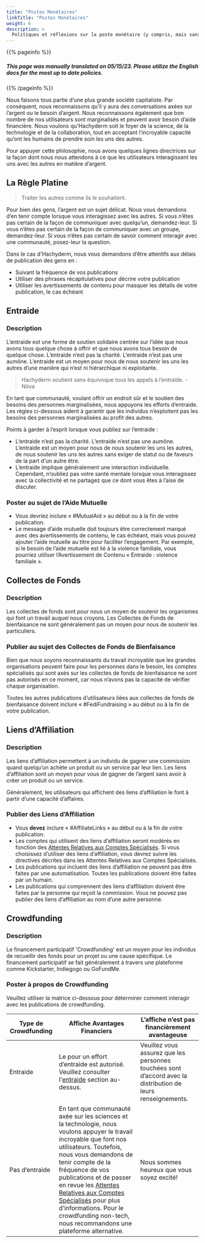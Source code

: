```yaml
---
title: "Postes Monétaires"
linkTitle: "Postes Monétaires"
weight: 6
description: >
  Politiques et réflexions sur la poste monétaire (y compris, mais sans s’y limiter : entraide, collectes de fonds de bienfaisance, liens d’affiliation) et sa relation avec les utilisateurs de Hachyderm et les communautés marginalisées.
---
```


{{% pageinfo %}}
<h5 class="text-center">This page was manually translated on 05/15/23. Please utilize the English docs for the most up to date policies.</h5>
{{% /pageinfo %}}

Nous faisons tous partie d’une plus grande société capitaliste. Par conséquent, nous reconnaissons qu’il y aura des conversations axées sur l’argent ou le besoin d’argent. Nous reconnaissons également que bon nombre de nos utilisateurs sont marginalisés et peuvent avoir besoin d’aide financière.
Nous voulons qu'Hachyderm soit le foyer de la science, de la technologie et de la collaboration, tout en acceptant l’incroyable capacité qu’ont les humains de prendre soin les uns des autres.

Pour appuyer cette philosophie, nous avons quelques lignes directrices sur la façon dont nous nous attendons à ce que les utilisateurs interagissent les uns avec les autres en matière d’argent.

## La Règle Platine

> Traiter les autres comme ils le souhaitent.

Pour bien des gens, l’argent est un sujet délicat. Nous vous demandons d’en tenir compte lorsque vous interagissez avec les autres. Si vous n’êtes pas certain de la façon de communiquer avec quelqu’un, demandez-leur. Si vous n’êtes pas certain de la façon de communiquer avec un groupe, demandez-leur. Si vous n’êtes pas certain de savoir comment interagir avec une communauté, posez-leur la question.

Dans le cas d'Hachyderm, nous vous demandons d’être attentifs aux délais de publication des gens en :
- Suivant la fréquence de vos publications
- Utiliser des phrases récapitulatives pour décrire votre publication
- Utiliser les avertissements de contenu pour masquer les détails de votre publication, le cas échéant

## Entraide

### Description

L’entraide est une forme de soutien solidaire centrée sur l’idée que nous avons tous quelque chose à offrir et que nous avons tous besoin de quelque chose. L’entraide n’est pas la charité. L’entraide n’est pas une aumône. L’entraide est un moyen pour nous de nous soutenir les uns les autres d’une manière qui n’est ni hiérarchique ni exploitante.

> Hachyderm soutient sans équivoque tous les appels à l’entraide. -Nóva

En tant que communauté, voulant offrir un endroit sûr et le soutien des besoins des personnes marginalisées, nous appuyons les efforts d’entraide. Les règles ci-dessous aident à garantir que les individus n’exploitent pas les besoins des personnes marginalisées au profit des autres.

Points à garder à l’esprit lorsque vous publiez sur l’entraide :
- L’entraide n’est pas la charité. L’entraide n’est pas une aumône. L’entraide est un moyen pour nous de nous soutenir les uns les autres, de nous soutenir les uns les autres sans exiger de statut ou de faveurs de la part d'un autre être.
- L’entraide implique généralement une interaction individuelle. Cependant, n’oubliez pas votre santé mentale lorsque vous interagissez avec la collectivité et ne partagez que ce dont vous êtes à l’aise de discuter.

### Poster au sujet de l’Aide Mutuelle

- Vous devriez inclure « #MutualAid » au début ou à la fin de votre publication.
- Le message d’aide mutuelle doit toujours être correctement marqué avec des avertissements de contenu, le cas échéant, mais vous pouvez ajouter l’aide mutuelle au titre pour faciliter l’engagement. Par exemple, si le besoin de l’aide mutuelle est lié à la violence familiale, vous pourriez utiliser l’Avertissement de Contenu « Entraide : violence familiale ».

## Collectes de Fonds

### Description

Les collectes de fonds sont pour nous un moyen de soutenir les organismes qui font un travail auquel nous croyons. Les Collectes de Fonds de bienfaisance ne sont généralement pas un moyen pour nous de soutenir les particuliers.

### Publier au sujet des Collectes de Fonds de Bienfaisance

Bien que nous soyons reconnaissants du travail incroyable que les grandes organisations peuvent faire pour les personnes dans le besoin, les comptes spécialisés qui sont axés sur les collectes de fonds de bienfaisance ne sont pas autorisés en ce moment, car nous n’avons pas la capacité de vérifier chaque organisation.

Toutes les autres publications d’utilisateurs liées aux collectes de fonds de bienfaisance doivent inclure « #FediFundraising » au début ou à la fin de votre publication.


## Liens d’Affiliation

### Description

Les liens d’affiliation permettent à un individu de gagner une commission quand quelqu’un achète un produit ou un service par leur lien. Les liens d’affiliation sont un moyen pour vous de gagner de l’argent sans avoir à créer un produit ou un service.

Généralement, les utilisateurs qui affichent des liens d’affiliation le font à partir d’une capacité d’affaires.

### Publier des Liens d’Affiliation

- Vous **devez** inclure « #AffiliateLinks » au début ou à la fin de votre publication.
- Les comptes qui utilisent des liens d’affiliation seront modérés en fonction des [Attentes Relatives aux Comptes Spécialisés](/docs/account-types/covenant/). Si vous choisissez d’utiliser des liens d’affiliation, vous devrez suivre les directives décrites dans les Attentes Relatives aux Comptes Spécialisés.
- Les publications qui incluent des liens d’affiliation ne peuvent pas être faites par une automatisation. Toutes les publications doivent être faites par un humain.
- Les publications qui comprennent des liens d’affiliation doivent être faites par la personne qui reçoit la commission. Vous ne pouvez pas publier des liens d’affiliation au nom d’une autre personne.

## Crowdfunding

### Description

Le financement participatif 'Crowdfunding' est un moyen pour les individus de recueillir des fonds pour un projet ou une cause spécifique. Le financement participatif se fait généralement à travers une plateforme comme Kickstarter, Indiegogo ou GoFundMe.

### Poster à propos de Crowdfunding

Veuillez utiliser la matrice ci-dessous pour déterminer comment interagir avec les publications de crowdfunding.

| Type de Crowdfunding | Affiche Avantages Financiers | L’affiche n’est pas financièrement avantageuse |
| --- | --- | --- |
| Entraide | Le pour un effort d’entraide est autorisé. Veuillez consulter l'[entraide](#mutual-aid) section au-dessus. | Veuillez vous assurez que les personnes touchées sont d’accord avec la distribution de leurs renseignements. |
|  Pas d’entraide | En tant que communauté axée sur les sciences et la technologie, nous voulons appuyer le travail incroyable que font nos utilisateurs. Toutefois, nous vous demandons de tenir compte de la fréquence de vos publications et de passer en revue les [Attentes Relatives aux Comptes Spécialisés](/docs/account-types/covenant/) pour plus d’informations. Pour le crowdfunding non-tech, nous recommandons une plateforme alternative. | Nous sommes heureux que vous soyez excité! |
